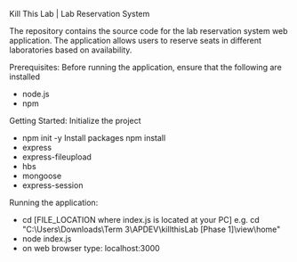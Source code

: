Kill This Lab | Lab Reservation System

The repository contains the source code for the lab reservation system web application.
The application allows users to reserve seats in different laboratories based on availability.

Prerequisites:
Before running the application, ensure that the following are installed
- node.js
- npm

Getting Started:
Initialize the project
- npm init -y
Install packages
npm install 
- express
- express-fileupload
- hbs
- mongoose
- express-session

Running the application:
- cd [FILE_LOCATION where index.js is located at your PC]
e.g. cd "C:\Users\Downloads\Term 3\APDEV\killthisLab [Phase 1]\view\home"
- node index.js
- on web browser type: localhost:3000
